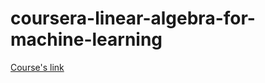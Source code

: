 # coursera-linear-algebra-for-machine-learning

[Course's link](https://www.coursera.org/learn/machine-learning-linear-algebra)
